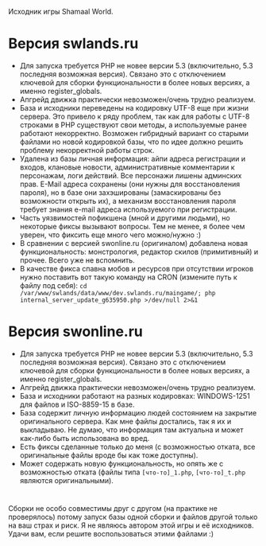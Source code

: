 Исходник игры Shamaal World.

#
# Версия swlands.ru

- Для запуска требуется PHP не новее версии 5.3 (включительно, 5.3 последняя возможная версия). Связано это с отключением ключевой для сборки функциональности в более новых версиях, а именно register_globals.
- Апгрейд движка практически невозможен/очень трудно реализуем.
- База и исходники переведены на кодировку UTF-8 еще при жизни сервера. Это привело к ряду проблем, так как для работы с UTF-8 строками в PHP существуют свои методы, а используемые ранее работают некорректно. Возможен гибридный вариант со старыми файлами но новой кодировкой базы, что по идее должно решить проблему некорректной работы строк.
- Удалена из базы личная информация: айпи адреса регистрации и входов, клановые новости, административные комментарии к персонажам, логи действий. Все персонажи лишены админских прав. E-Mail адреса сохранены (они нужны для восстановления пароля), но в базе они захэшированы (замаскированы без возможности открыть их), а механизм восстановления пароля требует знания e-mail адреса используемого при регистрации.
- Часть уязвимостей пофикшена (мной и другими людьми), но некоторые фиксы вызывают вопросы. Тем не менее, я более чем уверен, что фиксить еще много чего можно/нужно :)
- В сравнении с версией swonline.ru (оригиналом) добавлена новая функциональность: монстрология, редактор скилов (примитивный) и прочее. Всего уже не вспомнить.
- В качестве фикса спавна мобов и ресурсов при отсутствии игроков нужно поставить вот такую команду на CRON (измените путь к файлу под себя):
`cd /var/www/swlands/data/www/dev.swlands.ru/maingame/; php internal_server_update_g635950.php >/dev/null 2>&1`

# Версия swonline.ru

- Для запуска требуется PHP не новее версии 5.3 (включительно, 5.3 последняя возможная версия). Связано это с отключением ключевой для сборки функциональности в более новых версиях, а именно register_globals.
- Апгрейд движка практически невозможен/очень трудно реализуем.
- База и исходники работают на разных кодировках: WINDOWS-1251 для файлов и ISO-8859-15 в базе.
- База содержит личную информацию людей состоянием на закрытие оригинального сервера. Как мне файлы достались, так я их и выкладываю. Не думаю, что информация там актуальна и может как-либо быть использована во вред.
- Есть фиксы сделанные только до меня (с возможностью отката, все оригинальные файлы вроде бы как тоже доступны).
- Может содержать новую функциональность, но опять же с возможностью отката (файлы типа `[что-то]_1.php`, `[что-то]_t.php` являются оригинальными).

#
Сборки не особо совместимы друг с другом (на практике не проверялось) потому запуск базы одной сборки и файлов другой только на ваш страх и риск. Я не являюсь автором этой игры и её исходников.
Удачи вам, если решите воспользоваться этими файлами :)
